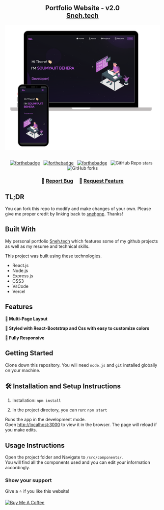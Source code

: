<h2 align="center">
  Portfolio Website - v2.0<br/>
  <a href="https://react-portfolio-ecru-eta.vercel.app/" target="_blank">Sneh.tech</a>
</h2>
<div align="center">
  <img alt="Demo" src="./Images/readme-img1.png" />
</div>

<br/>

<center>

[![forthebadge](https://forthebadge.com/images/badges/built-with-love.svg)](https://forthebadge.com) &nbsp;
[![forthebadge](https://forthebadge.com/images/badges/made-with-javascript.svg)](https://forthebadge.com) &nbsp;
[![forthebadge](https://forthebadge.com/images/badges/open-source.svg)](https://forthebadge.com) &nbsp;
![GitHub Repo stars](https://img.shields.io/github/stars/snehpnp/Portfolio?color=red&logo=github&style=for-the-badge) &nbsp;
![GitHub forks](https://img.shields.io/github/forks/snehpnp/Portfolio?color=red&logo=github&style=for-the-badge)

</center>

<h3 align="center">
    🔹
    <a href="https://github.com/snehpnp/Portfolio/issues">Report Bug</a> &nbsp; &nbsp;
    🔹
    <a href="https://github.com/snehpnp/Portfolio/issues">Request Feature</a>
</h3>

## TL;DR

You can fork this repo to modify and make changes of your own. Please give me proper credit by linking back to [snehpnp](https://github.com/snehpnp/Portfolio). Thanks!

## Built With

My personal portfolio <a href="https://react-portfolio-ecru-eta.vercel.app/" target="_blank">Sneh.tech</a> which features some of my github projects as well as my resume and technical skills.<br/>

This project was built using these technologies.

- React.js
- Node.js
- Express.js
- CSS3
- VsCode
- Vercel

## Features

**📖 Multi-Page Layout**

**🎨 Styled with React-Bootstrap and Css with easy to customize colors**

**📱 Fully Responsive**

## Getting Started

Clone down this repository. You will need `node.js` and `git` installed globally on your machine.

## 🛠 Installation and Setup Instructions

1. Installation: `npm install`

2. In the project directory, you can run: `npm start`

Runs the app in the development mode.\
Open [http://localhost:3000](http://localhost:3000) to view it in the browser.
The page will reload if you make edits.

## Usage Instructions

Open the project folder and Navigate to `/src/components/`. <br/>
You will find all the components used and you can edit your information accordingly.

### Show your support

Give a ⭐ if you like this website!

<a href="https://www.buymeacoffee.com/snehpnp" target="_blank"><img src="https://cdn.buymeacoffee.com/buttons/v2/default-violet.png" alt="Buy Me A Coffee" height= "60px" width= "217px" ></a>
